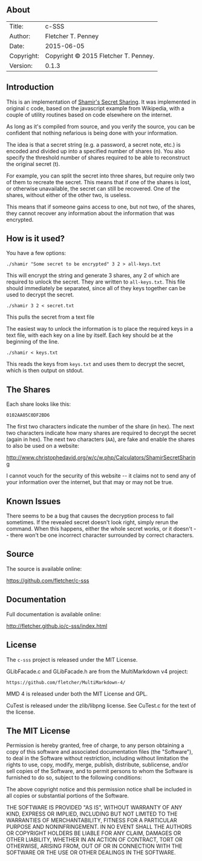 ## About ##

|            |                           |
| ---------- | ------------------------- |
| Title:     | c-SSS        |
| Author:    | Fletcher T. Penney       |
| Date:      | 2015-06-05 |
| Copyright: | Copyright © 2015 Fletcher T. Penney.    |
| Version:   | 0.1.3      |


## Introduction ##

This is an implementation of [Shamir's Secret Sharing][shamir].  It was
implemented in original c code, based on the javascript example from
Wikipedia, with a couple of utility routines based on code elsewhere
on the internet.

As long as it's compiled from source, and you verify the source, you can
be confident that nothing nefarious is being done with your information.

The idea is that a secret string (e.g. a password, a secret note, etc.)
is encoded and divided up into a specified number of shares (n). You also
specify the threshold number of shares required to be able to reconstruct
the original secret (t).

For example, you can split the secret into three shares, but require only
two of them to recreate the secret.  This means that if one of the shares
is lost, or otherwise unavailable, the secret can still be recovered. One
of the shares, without either of the other two, is useless.

This means that if someone gains access to one, but not two, of the shares,
they cannot recover any information about the information that was
encrypted.


## How is it used? ##

You have a few options:

	./shamir "Some secret to be encrypted" 3 2 > all-keys.txt

This will encrypt the string and generate 3 shares, any 2 of which are required 
to unlock the secret.  They are written to `all-keys.txt`.  This file should
immediately be separated, since all of they keys together can be used to 
decrypt the secret.

	./shamir 3 2 < secret.txt

This pulls the secret from a text file


The easiest way to unlock the information is to place the required keys in a
text file, with each key on a line by itself.  Each key should be at the
beginning of the line.

	./shamir < keys.txt

This reads the keys from `keys.txt` and uses them to decrypt the secret, 
which is then output on stdout.


## The Shares ##

Each share looks like this:

	0102AA05C0DF2BD6

The first two characters indicate the number of the share (in hex). The
next two characters indicate how many shares are required to decrypt the
secret (again in hex).  The next two characters (`AA`), are fake and enable
the shares to also be used on a website:

<http://www.christophedavid.org/w/c/w.php/Calculators/ShamirSecretSharing>

I cannot vouch for the security of this website -- it claims not to send
any of your information over the internet, but that may or may not be true.


## Known Issues ##

There seems to be a bug that causes the decryption process to fail sometimes.
If the revealed secret doesn't look right, simply rerun the command. When this
happens, either the whole secret works, or it doesn't -- there won't be one
incorrect character surrounded by correct characters.


[shamir]:	http://en.wikipedia.org/wiki/Shamir%27s_Secret_Sharing


## Source ##

The source is available online:

<https://github.com/fletcher/c-sss>


## Documentation ##

Full documentation is available online:

<http://fletcher.github.io/c-sss/index.html>


## License ##

The `c-sss` project is released under the MIT License.

GLibFacade.c and GLibFacade.h are from the MultiMarkdown v4 project:

	https://github.com/fletcher/MultiMarkdown-4/

MMD 4 is released under both the MIT License and GPL.


CuTest is released under the zlib/libpng license. See CuTest.c for the text
of the license.


## The MIT License ##

Permission is hereby granted, free of charge, to any person obtaining a copy
of this software and associated documentation files (the "Software"), to deal
in the Software without restriction, including without limitation the rights
to use, copy, modify, merge, publish, distribute, sublicense, and/or sell
copies of the Software, and to permit persons to whom the Software is
furnished to do so, subject to the following conditions:

The above copyright notice and this permission notice shall be included in
all copies or substantial portions of the Software.

THE SOFTWARE IS PROVIDED "AS IS", WITHOUT WARRANTY OF ANY KIND, EXPRESS OR
IMPLIED, INCLUDING BUT NOT LIMITED TO THE WARRANTIES OF MERCHANTABILITY,
FITNESS FOR A PARTICULAR PURPOSE AND NONINFRINGEMENT. IN NO EVENT SHALL THE
AUTHORS OR COPYRIGHT HOLDERS BE LIABLE FOR ANY CLAIM, DAMAGES OR OTHER
LIABILITY, WHETHER IN AN ACTION OF CONTRACT, TORT OR OTHERWISE, ARISING FROM,
OUT OF OR IN CONNECTION WITH THE SOFTWARE OR THE USE OR OTHER DEALINGS IN
THE SOFTWARE.
